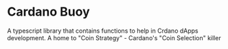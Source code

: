 # Cardano Buoy
A typescript library that contains functions to help in Crdano dApps development.
A home to "Coin Strategy" - Cardano's "Coin Selection" killer
